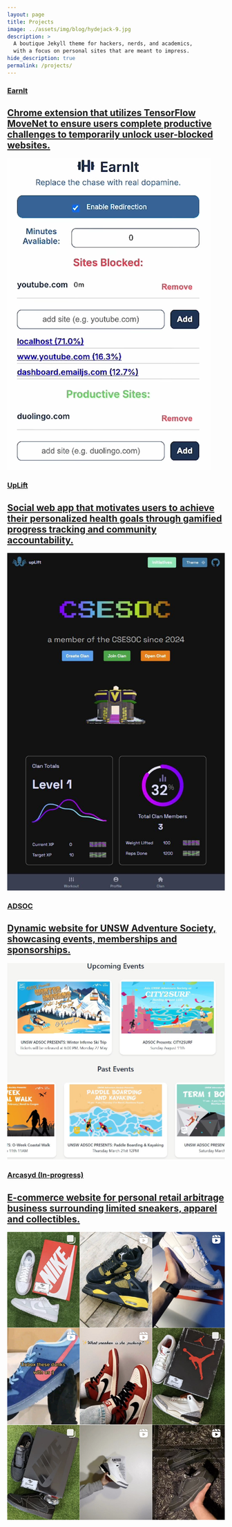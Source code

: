 ```yaml
---
layout: page
title: Projects
image: ../assets/img/blog/hydejack-9.jpg
description: >
  A boutique Jekyll theme for hackers, nerds, and academics,
  with a focus on personal sites that are meant to impress.
hide_description: true
permalink: /projects/
---
```

<!-- <link rel="stylesheet" href="{{ 'assets/img/css/img.css' | relative_url }}"> -->
<link rel="stylesheet" href="{{ 'stylesheet/project_styles.css' | relative_url }}">
<link rel="stylesheet" href="{{ 'assets/img/css/img.css' | relative_url }}">
<link rel="stylesheet" href="{{ 'stylesheet/textstyle.css' | relative_url }}">
<!-- <link rel="stylesheet" href="{{ 'stylesheet/styles.css' | relative_url }}"> -->

<script>
  function openLink(url) {
    window.open(url, '_blank');
  }
</script>
<!--author-->
<div class="projects-container">
      <a href="https://devpost.com/software/earnit-wvalzk" target="_blank" class="project-link">
        <div class="project-card purple">
        <div class="project-info">
            <h3 class="project-category">EarnIt</h3>
            <h2 class="project-title">Chrome extension that utilizes TensorFlow MoveNet to ensure users complete productive challenges to temporarily unlock user-blocked websites.</h2>
        </div>
        <div class="project-preview">
            <img src="../assets/img/EarnIt.png" alt="Project Preview">
        </div>
    </div>
    </a>
    <a href="https://devpost.com/software/uplift-bi4quj" target="_blank" class="project-link">
      <div class="project-card aqua">
          <div class="project-info">
              <h3 class="project-category">UpLift</h3>
              <h2 class="project-title">Social web app that motivates users to achieve their personalized health goals through gamified progress tracking and community accountability.</h2>
          </div>
          <div class="project-preview">
              <img src="../assets/img/uplift_mainpage.jpg" alt="Project Preview">
          </div>
      </div>
    </a>
    <a href="https://www.unswadsoc.com/" target="_blank" class="project-link">
    <div class="project-card aqua">
        <div class="project-info">
            <h3 class="project-category">ADSOC</h3>
            <h2 class="project-title">Dynamic website for UNSW Adventure Society, showcasing events, memberships and sponsorships.</h2>
        </div>
        <div class="project-preview">
            <img src="../assets/img/adsoc_website.png" alt="Project Preview">
        </div>
    </div>
    </a>
        <a href="https://www.instagram.com/arcasyd/" target="_blank" class="project-link">
    <div class="project-card purple">
        <div class="project-info">
            <h3 class="project-category">Arcasyd (In-progress)</h3>
            <h2 class="project-title">E-commerce website for personal retail arbitrage business surrounding limited sneakers, apparel and collectibles.</h2>
        </div>
        <div class="project-preview">
            <img src="../assets/img/arcasyd.png" alt="Project Preview">
        </div>
    </div>
    </a>
</div>


<!-- <div>
  <div class="project-div">  
    <a onclick="openLink('https://devpost.com/software/uplift-bi4quj')">
      <img src="../assets/img/uplift_mainpage.jpg" alt="Uplift" class="project-image">
    </a>
    <div class="description-container"> 
      <p class="description purpletext">CSEsoc First Year Camp Leader</p>
    </div>
  </div>
</div>

<div>
<!-- <div class="project-div">
  <a onclick="openLink('https://devpost.com/software/uplift-bi4quj')">
  <img class="project-image" src="../assets/img/uplift_mainpage.jpg" alt="Uplift">
  </a>
</div> -->
<!-- <div class="project-div">
  <a onclick="openLink('https://www.unswadsoc.com/')">
  <img class="project-image" src="../assets/img/adsoc_website.png" >
  </a>
</div>
</div> -->
